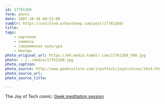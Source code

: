 ```yaml
---
id: 17761260
form: photo
date: 2007-10-30 08:53:00
tumblr: https://untitled.urbansheep.com/post/17761260/
title:
tags:
    - картинки
    - комиксы
    - современная культура
    - мантры
photo_original_url: https://64.media.tumblr.com/17761260_500.jpg
photo: ../../media/17761260.jpg
photo_caption:
photo_source: http://www.geekculture.com/joyoftech/joyarchives/1014.html
photo_source_url:
photo_source_title:

---
```


<p>The Joy of Tech comic: <a href="http://www.geekculture.com/joyoftech/joyarchives/1014.html">Geek meditation session</a></p>
